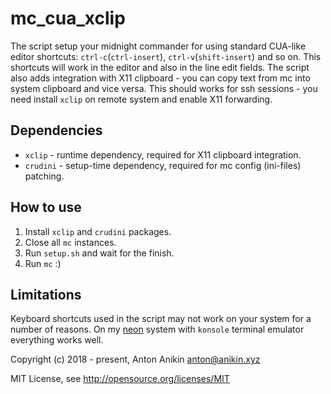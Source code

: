 # mc_cua_xclip

The script setup your midnight commander for using standard CUA-like editor shortcuts: `ctrl-c`(`ctrl-insert`), `ctrl-v`(`shift-insert`) and so on. This shortcuts will work in the editor and also in the line edit fields. The script also adds integration with X11 clipboard - you can copy text from mc into system clipboard and vice versa. This should works for ssh sessions - you need install `xclip` on remote system and enable X11 forwarding.

## Dependencies
* `xclip` - runtime dependency, required for X11 clipboard integration.
* `crudini` - setup-time dependency, required for mc config (ini-files) patching.

## How to use
1. Install `xclip` and `crudini` packages.
1. Close all `mc` instances.
1. Run `setup.sh` and wait for the finish.
1. Run `mc` :)

## Limitations
Keyboard shortcuts used in the script may not work on your system for a number of reasons. On my [neon](https://neon.kde.org) system with `konsole` terminal emulator everything works well.

Copyright (c) 2018 - present, Anton Anikin <anton@anikin.xyz>

MIT License, see http://opensource.org/licenses/MIT
